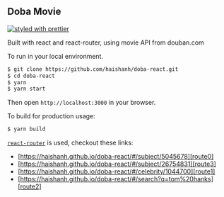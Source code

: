## Doba Movie

[![styled with prettier](https://img.shields.io/badge/styled_with-prettier-ff69b4.svg)](https://github.com/prettier/prettier)

Built with react and react-router, using movie API from douban.com

To run in your local environment.

```sh
$ git clone https://github.com/haishanh/doba-react.git
$ cd doba-react
$ yarn
$ yarn start
```

Then open `http://localhost:3000` in your browser.

To build for production usage:

```sh
$ yarn build
```

[`react-router`](https://github.com/reactjs/react-router) is used, checkout these links:

  * [https://haishanh.github.io/doba-react/#/subject/5045678][route0]
  * [https://haishanh.github.io/doba-react/#/subject/26754831][route3]
  * [https://haishanh.github.io/doba-react/#/celebrity/1044700][route1]
  * [https://haishanh.github.io/doba-react/#/search?q=tom%20hanks][route2]

[route0]: https://haishanh.github.io/doba-react/#/subject/5045678
[route1]: https://haishanh.github.io/doba-react/#/celebrity/1044700
[route2]: https://haishanh.github.io/doba-react/#/search?q=tom%20hanks
[route3]: https://haishanh.github.io/doba-react/#/subject/26754831
